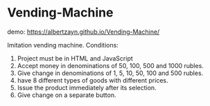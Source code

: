 # Vending-Machine

demo: https://albertzayn.github.io/Vending-Machine/

Imitation vending machine.
Conditions:
1) Project must be in HTML and JavaScript
2) Accept money in denominations of 50, 100, 500 and 1000 rubles.
3) Give change in denominations of 1, 5, 10, 50, 100 and 500 rubles.
4) have 8 different types of goods with different prices.
5) Issue the product immediately after its selection.
6) Give change on a separate button.
